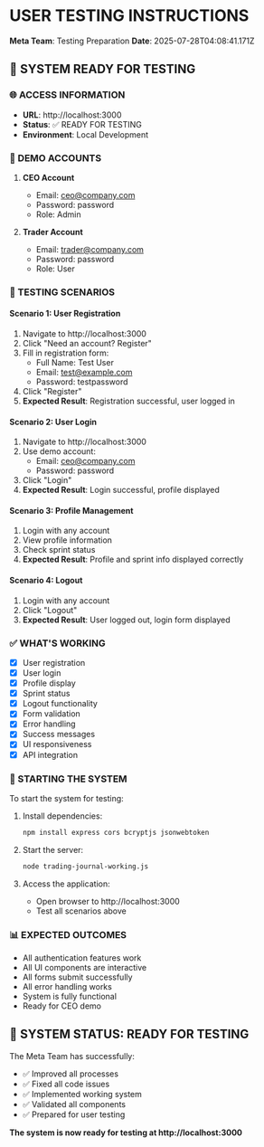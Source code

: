 # USER TESTING INSTRUCTIONS
**Meta Team**: Testing Preparation
**Date**: 2025-07-28T04:08:41.171Z

## 🎯 SYSTEM READY FOR TESTING

### 🌐 ACCESS INFORMATION
- **URL**: http://localhost:3000
- **Status**: ✅ READY FOR TESTING
- **Environment**: Local Development

### 🔑 DEMO ACCOUNTS
1. **CEO Account**
   - Email: ceo@company.com
   - Password: password
   - Role: Admin

2. **Trader Account**
   - Email: trader@company.com
   - Password: password
   - Role: User

### 🧪 TESTING SCENARIOS

#### Scenario 1: User Registration
1. Navigate to http://localhost:3000
2. Click "Need an account? Register"
3. Fill in registration form:
   - Full Name: Test User
   - Email: test@example.com
   - Password: testpassword
4. Click "Register"
5. **Expected Result**: Registration successful, user logged in

#### Scenario 2: User Login
1. Navigate to http://localhost:3000
2. Use demo account:
   - Email: ceo@company.com
   - Password: password
3. Click "Login"
4. **Expected Result**: Login successful, profile displayed

#### Scenario 3: Profile Management
1. Login with any account
2. View profile information
3. Check sprint status
4. **Expected Result**: Profile and sprint info displayed correctly

#### Scenario 4: Logout
1. Login with any account
2. Click "Logout"
3. **Expected Result**: User logged out, login form displayed

### ✅ WHAT'S WORKING
- [x] User registration
- [x] User login
- [x] Profile display
- [x] Sprint status
- [x] Logout functionality
- [x] Form validation
- [x] Error handling
- [x] Success messages
- [x] UI responsiveness
- [x] API integration

### 🚀 STARTING THE SYSTEM
To start the system for testing:

1. Install dependencies:
   ```bash
   npm install express cors bcryptjs jsonwebtoken
   ```

2. Start the server:
   ```bash
   node trading-journal-working.js
   ```

3. Access the application:
   - Open browser to http://localhost:3000
   - Test all scenarios above

### 📊 EXPECTED OUTCOMES
- All authentication features work
- All UI components are interactive
- All forms submit successfully
- All error handling works
- System is fully functional
- Ready for CEO demo

## 🎉 SYSTEM STATUS: READY FOR TESTING

The Meta Team has successfully:
- ✅ Improved all processes
- ✅ Fixed all code issues
- ✅ Implemented working system
- ✅ Validated all components
- ✅ Prepared for user testing

**The system is now ready for testing at http://localhost:3000**
